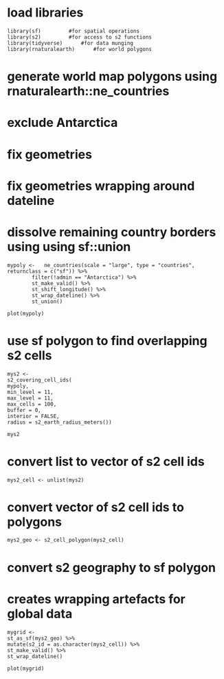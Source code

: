 # load libraries
```
library(sf)			#for spatial operations
library(s2)			#for access to s2 functions
library(tidyverse)		#for data munging
library(rnaturalearth)		#for world polygons
```

# generate world map polygons using rnaturalearth::ne_countries
# exclude Antarctica
# fix geometries 
# fix geometries wrapping around dateline
# dissolve remaining country borders using using sf::union
```
mypoly <- 	ne_countries(scale = "large", type = "countries", returnclass = c("sf")) %>%
		filter(!admin == "Antarctica") %>%
		st_make_valid() %>%
		st_shift_longitude() %>% 
  		st_wrap_dateline() %>%
		st_union()

plot(mypoly)
```

# use sf polygon to find overlapping s2 cells
```
mys2 <- 
s2_covering_cell_ids(
mypoly,
min_level = 11,
max_level = 11,
max_cells = 100,
buffer = 0,
interior = FALSE,
radius = s2_earth_radius_meters())

mys2
```

# convert list to vector of s2 cell ids
```
mys2_cell <- unlist(mys2)
```

# convert vector of s2 cell ids to polygons 
```
mys2_geo <- s2_cell_polygon(mys2_cell)
```

# convert s2 geography to sf polygon
# creates wrapping artefacts for global data
```
mygrid <- 	
st_as_sf(mys2_geo) %>%
mutate(s2_id = as.character(mys2_cell)) %>%
st_make_valid() %>%
st_wrap_dateline()

plot(mygrid)
```
